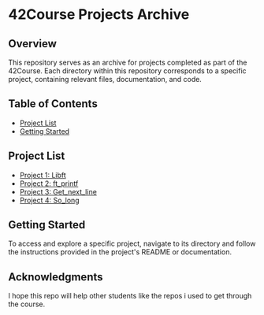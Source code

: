 # 42Course Projects Archive

## Overview

This repository serves as an archive for projects completed as part of the 42Course. Each directory within this repository corresponds to a specific project, containing relevant files, documentation, and code.

## Table of Contents

- [Project List](#project-list)
- [Getting Started](#getting-started)

## Project List

- [Project 1: Libft](Libft/)
- [Project 2: ft_printf](printf/)
- [Project 3: Get_next_line](Get_next_line/)
- [Project 4: So_long](So_long/)

## Getting Started

To access and explore a specific project, navigate to its directory and follow the instructions provided in the project's README or documentation.

## Acknowledgments
I hope this repo will help other students like the repos i used to get through the course.
